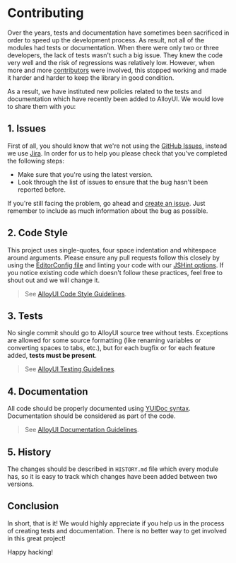 # Contributing

Over the years, tests and documentation have sometimes been sacrificed in order to speed up the development process. As result, not all of the modules had tests or documentation. When there were only two or three developers, the lack of tests wasn't such a big issue. They knew the code very well and the risk of regressions was relatively low. However, when more and more [contributors](http://alloyui.com/about/) were involved, this stopped working and made it harder and harder to keep the library in good condition.

As a result, we have instituted new policies related to the tests and documentation which have recently been added to AlloyUI. We would love to share them with you:

## 1. Issues

First of all, you should know that we're not using the [GitHub Issues](https://github.com/liferay/alloy-ui/issues), instead we use [Jira](http://issues.liferay.com/browse/AUI). In order for us to help you please check that you've completed the following steps:

* Make sure that you're using the latest version.
* Look through the list of issues to ensure that the bug hasn't been reported before.

If you're still facing the problem, go ahead and [create an issue](http://issues.liferay.com/secure/CreateIssue!default.jspa). Just remember to include as much information about the bug as possible.

## 2. Code Style

This project uses single-quotes, four space indentation and whitespace around arguments. Please ensure any pull requests follow this closely by using the [EditorConfig file](https://github.com/liferay/alloyui.com/blob/master/.editorconfig) and linting your code with our [JSHint options](https://github.com/liferay/alloyui.com/blob/master/.jshintrc). If you notice existing code which doesn't follow these practices, feel free to shout out and we will change it.

> See [AlloyUI Code Style Guidelines](https://github.com/liferay/alloy-ui/wiki/Code-Style-Guidelines).

## 3. Tests

No single commit should go to AlloyUI source tree without tests. Exceptions are allowed for some source formatting (like renaming variables or converting spaces to tabs, etc.), but for each bugfix or for each feature added, **tests must be present**.

> See [AlloyUI Testing Guidelines](https://github.com/liferay/alloy-ui/wiki/Testing-Guidelines).

## 4. Documentation

All code should be properly documented using [YUIDoc syntax](http://yui.github.io/yuidoc/syntax/index.html). Documentation should be considered as part of the code.

> See [AlloyUI Documentation Guidelines](https://github.com/liferay/alloy-ui/wiki/Documentation-Guidelines).

## 5. History

The changes should be described in `HISTORY.md` file which every module has, so it is easy to track which changes have been added between two versions.

## Conclusion

In short, that is it! We would highly appreciate if you help us in the process of creating tests and documentation. There is no better way to get involved in this great project!

Happy hacking!